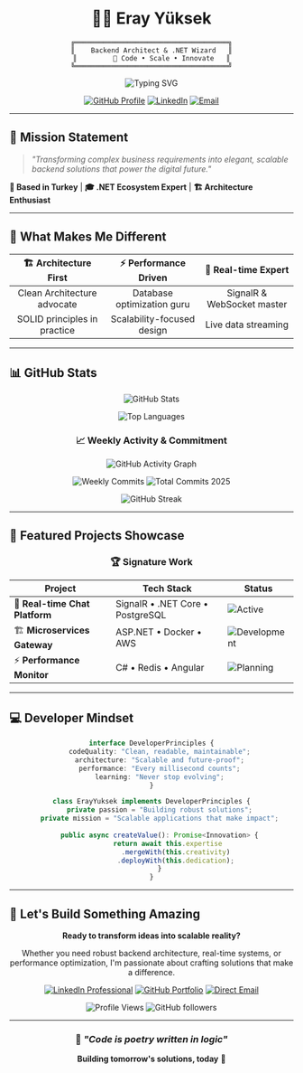 <div align="center">

# 👨‍💻 Eray Yüksek

```ascii
╔══════════════════════════════════════╗
║    Backend Architect & .NET Wizard   ║
║         🚀 Code • Scale • Innovate   ║
╚══════════════════════════════════════╝
```

![Typing SVG](https://readme-typing-svg.herokuapp.com?font=Fira+Code&size=22&pause=1000&color=00D4AA&center=true&vCenter=true&width=435&lines=Backend+Developer;.NET+Specialist;Clean+Architecture+Advocate;Real-time+Systems+Expert)

[![GitHub Profile](https://img.shields.io/badge/GitHub-@ErayYuksek-181717?style=for-the-badge&logo=github&logoColor=white)](https://github.com/ErayYuksek)
[![LinkedIn](https://img.shields.io/badge/LinkedIn-Connect-0077B5?style=for-the-badge&logo=linkedin&logoColor=white)](https://www.linkedin.com/in/eray-y-6a671a322/)
[![Email](https://img.shields.io/badge/Email-Contact-EA4335?style=for-the-badge&logo=gmail&logoColor=white)](mailto:eray@example.com)

</div>

---

## 🎯 Mission Statement

> *"Transforming complex business requirements into elegant, scalable backend solutions that power the digital future."*

**📍 Based in Turkey** | **🎓 .NET Ecosystem Expert** | **🏗️ Architecture Enthusiast**

---

## 🎨 What Makes Me Different

<div align="center">

| 🏗️ **Architecture First** | ⚡ **Performance Driven** | 🔄 **Real-time Expert** |
|:------------------------:|:-------------------------:|:------------------------:|
| Clean Architecture advocate | Database optimization guru | SignalR & WebSocket master |
| SOLID principles in practice | Scalability-focused design | Live data streaming |

</div>

---

## 📊 GitHub Stats

<div align="center">

![GitHub Stats](https://github-readme-stats.vercel.app/api?username=ErayYuksek&show_icons=true&theme=radical&hide_border=true&bg_color=0D1117&title_color=F85149&icon_color=58A6FF&text_color=C9D1D9)

![Top Languages](https://github-readme-stats.vercel.app/api/top-langs/?username=ErayYuksek&layout=compact&theme=radical&hide_border=true&bg_color=0D1117&title_color=F85149&text_color=C9D1D9)

### 📈 Weekly Activity & Commitment

![GitHub Activity Graph](https://github-readme-activity-graph.vercel.app/graph?username=ErayYuksek&theme=react-dark&bg_color=0D1117&color=58A6FF&line=1F6FEB&point=F85149&area=true&hide_border=true&custom_title=Code%20Contribution%20Timeline)

![Weekly Commits](https://img.shields.io/github/commit-activity/w/ErayYuksek/ErayYuksek?style=for-the-badge&logo=git&logoColor=white&label=Weekly%20Commits&color=58A6FF&labelColor=0D1117)
![Total Commits 2025](https://img.shields.io/badge/Total_Commits_2025-127-FF6B6B?style=for-the-badge&logo=git&logoColor=white)

![GitHub Streak](https://github-readme-streak-stats.herokuapp.com/?user=ErayYuksek&theme=dark&hide_border=true&background=0D1117&stroke=58A6FF&ring=F85149&fire=F85149&currStreakLabel=58A6FF)

</div>

---

## 🌟 Featured Projects Showcase

<div align="center">

### 🏆 Signature Work

| Project | Tech Stack | Status |
|---------|------------|--------|
| 🚀 **Real-time Chat Platform** | SignalR • .NET Core • PostgreSQL | ![Active](https://img.shields.io/badge/Status-Active-success) |
| 🏗️ **Microservices Gateway** | ASP.NET • Docker • AWS | ![Development](https://img.shields.io/badge/Status-Development-yellow) |
| ⚡ **Performance Monitor** | C# • Redis • Angular | ![Planning](https://img.shields.io/badge/Status-Planning-blue) |

</div>

---

## 💻 Developer Mindset

<div align="center">

```typescript
interface DeveloperPrinciples {
    codeQuality: "Clean, readable, maintainable";
    architecture: "Scalable and future-proof";
    performance: "Every millisecond counts";
    learning: "Never stop evolving";
}

class ErayYuksek implements DeveloperPrinciples {
    private passion = "Building robust solutions";
    private mission = "Scalable applications that make impact";
    
    public async createValue(): Promise<Innovation> {
        return await this.expertise
            .mergeWith(this.creativity)
            .deployWith(this.dedication);
    }
}
```

</div>

---

## 🤝 Let's Build Something Amazing

<div align="center">

**Ready to transform ideas into scalable reality?**

Whether you need robust backend architecture, real-time systems, or performance optimization, I'm passionate about crafting solutions that make a difference.

[![LinkedIn Professional](https://img.shields.io/badge/LinkedIn_Professional-0077B5?style=for-the-badge&logo=linkedin&logoColor=white)](https://www.linkedin.com/in/eray-y-6a671a322/)
[![GitHub Portfolio](https://img.shields.io/badge/GitHub_Portfolio-181717?style=for-the-badge&logo=github&logoColor=white)](https://github.com/ErayYuksek)
[![Direct Email](https://img.shields.io/badge/Direct_Email-EA4335?style=for-the-badge&logo=gmail&logoColor=white)](mailto:eray@example.com)

![Profile Views](https://komarev.com/ghpvc/?username=ErayYuksek&color=blueviolet&style=flat-square&label=Profile+Views)
![GitHub followers](https://img.shields.io/github/followers/ErayYuksek?label=Followers&style=social)

</div>

---

<div align="center">

### 💫 *"Code is poetry written in logic"*

**Building tomorrow's solutions, today** 🚀

</div>

